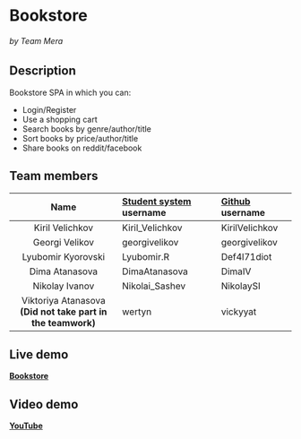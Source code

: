 # Bookstore

###### by Team Mera

## Description
Bookstore SPA in which you can:

- Login/Register
- Use a shopping cart
- Search books by genre/author/title
- Sort books by price/author/title
- Share books on reddit/facebook

## Team members
| Name | [Student system](https://telerikacademy.com) username | [Github](https://github.com) username|
|:----:|:-----------------------|:-----------------------------|
| Kiril Velichkov | Kiril_Velichkov | KirilVelichkov |
| Georgi Velikov | georgivelikov | georgivelikov |
| Lyubomir Kyorovski | Lyubomir.R | Def4l71diot |
| Dima Atanasova | DimaAtanasova | DimaIV |
| Nikolay Ivanov | Nikolai_Sashev | NikolaySI |
| Viktoriya Atanasova <br/>**(Did not take part in the teamwork)** | wertyn | vickyyat |

## Live demo
[**Bookstore**](https://raw.githack.com/Team-Mera/Teamwork-Project/rawgit-compatible/Bookstore%20refactored/index.html)

## Video demo

[**YouTube**](https://www.youtube.com/watch?v=PCpx2cXHJE8)
